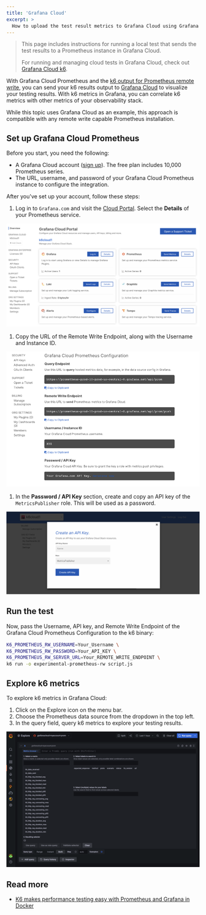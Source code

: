```yaml
---
title: 'Grafana Cloud'
excerpt: >
  How to upload the test result metrics to Grafana Cloud using Grafana Cloud Prometheus and the k6 output for Prometheus remote write'
---
```


<Blockquote mod="attention" title="">

This page includes instructions for running a local test that sends the test results to a Prometheus instance in Grafana Cloud.

For running and managing cloud tests in Grafana Cloud, check out [Grafana Cloud k6](https://grafana.com/docs/grafana-cloud/k6/).

</Blockquote>


With Grafana Cloud Prometheus and the [k6 output for Prometheus remote write](/results-output/real-time/prometheus-remote-write), you can send your k6 results output to [Grafana Cloud](https://grafana.com/products/cloud) to visualize your testing results.
With k6 metrics in Grafana, you can correlate k6 metrics with other metrics of your observability stack.

While this topic uses Grafana Cloud as an example, this approach is compatible with any remote write capable Prometheus installation.



## Set up Grafana Cloud Prometheus

Before you start, you need the following:
- A Grafana Cloud account ([sign up](https://grafana.com/products/cloud/)).
The free plan includes 10,000 Prometheus series.
- The URL, username, and password of your Grafana Cloud Prometheus instance to configure the integration. 

After you've set up your account, follow these steps:

1. Log in to `Grafana.com` and visit the [Cloud Portal](https://grafana.com/docs/grafana-cloud/fundamentals/cloud-portal/).
Select the **Details** of your Prometheus service.

  ![Grafana Cloud Portal](./images/GrafanaCloud/grafana_cloud_portal.png)

1. Copy the URL of the Remote Write Endpoint, along with the Username and Instance ID. 

  ![Grafana Cloud Prometheus Configuration](./images/GrafanaCloud/grafana_cloud_prometheus_configuration.png)

1. In the **Password / API Key** section, create and copy an API key of the `MetricsPublisher` role. This will be used as a password.

![Create API Key](./images/GrafanaCloud/grafana_cloud_create_api_key_metrics_publisher.png)

## Run the test

Now, pass the Username, API key, and Remote Write Endpoint of the Grafana Cloud Prometheus Configuration to the k6 binary:

```bash
K6_PROMETHEUS_RW_USERNAME=Your_Username \
K6_PROMETHEUS_RW_PASSWORD=Your_API_KEY \
K6_PROMETHEUS_RW_SERVER_URL=Your_REMOTE_WRITE_ENDPOINT \
k6 run -o experimental-prometheus-rw script.js
```

## Explore k6 metrics

To explore k6 metrics in Grafana Cloud:
1. Click on the Explore icon on the menu bar.
1. Choose the Prometheus data source from the dropdown in the top left.
1. In the query field, query k6 metrics to explore your testing results.

![Explore k6 metrics in Grafana Cloud](./images/GrafanaCloud/grafana_cloud_explore_k6_metrics_from_extension.png)

## Read more

- [K6 makes performance testing easy with Prometheus and Grafana in Docker](https://medium.com/@rody.bothe/turning-data-into-understandable-insights-with-k6-load-testing-fa24e326e221)
